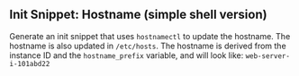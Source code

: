 ## Init Snippet: Hostname (simple shell version)

Generate an init snippet that uses `hostnamectl` to update the hostname.
The hostname is also updated in `/etc/hosts`. The hostname is derived from
the instance ID and the `hostname_prefix` variable, and will look like:
`web-server-i-101abd22`

